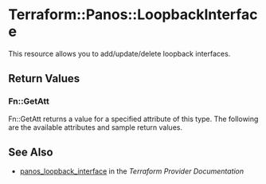# Terraform::Panos::LoopbackInterface

This resource allows you to add/update/delete loopback interfaces.

## Return Values

### Fn::GetAtt

Fn::GetAtt returns a value for a specified attribute of this type. The following are the available attributes and sample return values.

## See Also

* [panos_loopback_interface](https://www.terraform.io/docs/providers/panos/r/loopback_interface.html) in the _Terraform Provider Documentation_
